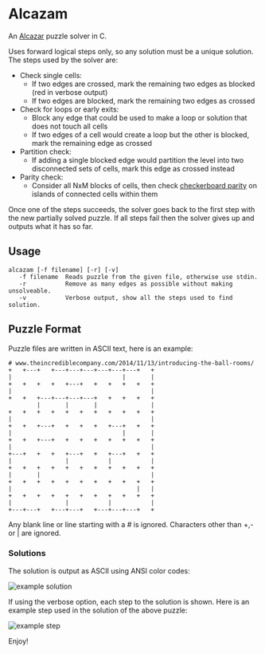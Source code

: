 # Alcazam

An [Alcazar](http://www.theincrediblecompany.com/alcazar-1/) puzzle solver in C.

Uses forward logical steps only, so any solution must be a unique solution.  The steps used by the solver are:

* Check single cells:
  * If two edges are crossed, mark the remaining two edges as blocked (red in verbose output)
  * If two edges are blocked, mark the remaining two edges as crossed
* Check for loops or early exits:
  * Block any edge that could be used to make a loop or solution that does not touch all cells
  * If two edges of a cell would create a loop but the other is blocked, mark the remaining edge as crossed
* Partition check:
  * If adding a single blocked edge would partition the level into two disconnected sets of cells, mark this edge as crossed instead
* Parity check:
  * Consider all NxM blocks of cells, then check [checkerboard parity](http://edderiofer.blogspot.co.uk/2014/11/on-subject-of-parity-when-we-refer-to.html) on islands of connected cells within them

Once one of the steps succeeds, the solver goes back to the first step with the new partially solved puzzle.  If all steps fail then the solver gives up and outputs what it has so far.

## Usage

```
alcazam [-f filename] [-r] [-v]
   -f filename	Reads puzzle from the given file, otherwise use stdin.
   -r           Remove as many edges as possible without making unsolveable.
   -v           Verbose output, show all the steps used to find solution.
```

## Puzzle Format

Puzzle files are written in ASCII text, here is an example:

```
# www.theincrediblecompany.com/2014/11/13/introducing-the-ball-rooms/
+   +---+   +---+---+---+---+---+---+   +
|                               |       |
+   +   +   +   +---+   +   +   +   +   +
|                                       |
+   +   +---+---+---+---+   +   +   +   +
        |       |       |               |
+   +   +   +   +   +   +   +   +   +   +
|                                       |
+   +   +---+   +   +   +   +---+   +   +
|                               |       |
+   +   +---+   +   +   +   +   +   +   +
|                                       |
+---+   +   +   +---+   +   +---+   +   +
|               |           |           |
+   +   +   +   +   +   +   +   +   +   +
|       |                               |
+   +   +   +   +   +   +   +   +   +   +
|                                   |   |
+   +   +   +   +   +   +   +   +   +   +
|               |           |           |
+---+---+   +---+---+   +---+---+---+   +
```

Any blank line or line starting with a _#_ is ignored.  Characters other than +,- or | are ignored.

### Solutions

The solution is output as ASCII using ANSI color codes:

![example solution](http://sjb3d.github.io/alcazam/img/ball_room_example_solved.png)

If using the verbose option, each step to the solution is shown.  Here is an example step used in the solution of the above puzzle:

![example step](http://sjb3d.github.io/alcazam/img/ball_room_example_step.png)

Enjoy!
